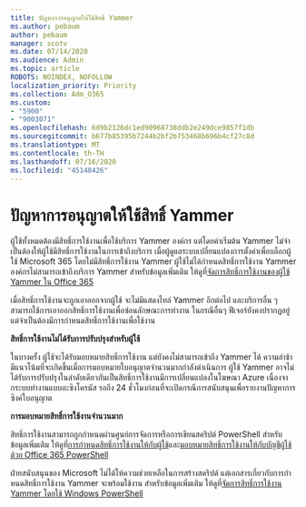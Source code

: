```yaml
---
title: ปัญหาการอนุญาตให้ใช้สิทธิ์ Yammer
ms.author: pebaum
author: pebaum
manager: scotv
ms.date: 07/14/2020
ms.audience: Admin
ms.topic: article
ROBOTS: NOINDEX, NOFOLLOW
localization_priority: Priority
ms.collection: Adm_O365
ms.custom:
- "5900"
- "9003071"
ms.openlocfilehash: 6d9b2126dc1ed90968738ddb2e249dce9857f1db
ms.sourcegitcommit: b677b85395b7244b2bf2b753468b696b4cf27c8d
ms.translationtype: MT
ms.contentlocale: th-TH
ms.lasthandoff: 07/16/2020
ms.locfileid: "45148426"
---
```

# <a name="yammer-licensing-issues"></a>ปัญหาการอนุญาตให้ใช้สิทธิ์ Yammer

ผู้ใช้ทั้งหมดต้องมีสิทธิ์การใช้งานเพื่อใช้บริการ Yammer องค์กร แต่โดยค่าเริ่มต้น Yammer ไม่จําเป็นต้องให้ผู้ใช้มีสิทธิ์การใช้งานในการเข้าถึงบริการ เมื่อผู้ดูแลระบบเปลี่ยนแปลงการตั้งค่าเพื่อบล็อกผู้ใช้ Microsoft 365 โดยไม่มีสิทธิ์การใช้งาน Yammer ผู้ใช้ไม่ได้กําหนดสิทธิ์การใช้งาน Yammer องค์กรไม่สามารถเข้าถึงบริการ Yammer สําหรับข้อมูลเพิ่มเติม ให้ดูที่[จัดการสิทธิ์การใช้งานของผู้ใช้ Yammer ใน Office 365](https://docs.microsoft.com/yammer/manage-yammer-users/manage-yammer-licenses-in-office-365) 

เมื่อสิทธิ์การใช้งานจะถูกเอาออกจากผู้ใช้ จะไม่มีแสดงไทล์ Yammer อีกต่อไป และบริการอื่น ๆ สามารถใช้การเอาออกสิทธิ์การใช้งานเพื่อซ่อนลักษณะการทํางาน ในกรณีอื่นๆ ฟีเจอร์ยังคงปรากฏอยู่ แต่จําเป็นต้องมีการกําหนดสิทธิ์การใช้งานเพื่อใช้งาน  

**สิทธิ์การใช้งานไม่ได้รับการปรับปรุงสําหรับผู้ใช้**  

ในบางครั้ง ผู้ใช้จะได้รับมอบหมายสิทธิ์การใช้งาน แต่ยังคงไม่สามารถเข้าถึง Yammer ได้ ความล่าช้ามีแนวโน้มที่จะเกิดขึ้นเมื่อการมอบหมายใบอนุญาตจํานวนมากกําลังดําเนินการ ผู้ใช้ Yammer อาจไม่ได้รับการปรับปรุงในลําดับเดียวกันเป็นสิทธิ์การใช้งานมีการเปลี่ยนแปลงในโฆษณา Azure เนื่องจากระบบทํางานแบบอะซิงโครนัส รอถึง 24 ชั่วโมงก่อนที่จะเปิดกรณีการสนับสนุนเพื่อรายงานปัญหาการซิงค์ใบอนุญาต  

**การมอบหมายสิทธิ์การใช้งานจํานวนมาก**  

สิทธิ์การใช้งานสามารถถูกกําหนดผ่านศูนย์การจัดการหรือการเขียนสคริปต์ PowerShell สําหรับข้อมูลเพิ่มเติม ให้ดูที่[การกําหนดสิทธิ์การใช้งานให้กับผู้ใช้](https://docs.microsoft.com/microsoft-365/admin/manage/assign-licenses-to-users)และ[มอบหมายสิทธิ์การใช้งานให้กับบัญชีผู้ใช้ด้วย Office 365 PowerShell](https://docs.microsoft.com/office365/enterprise/powershell/assign-licenses-to-user-accounts-with-office-365-powershell) 

ฝ่ายสนับสนุนของ Microsoft ไม่ได้ให้ความช่วยเหลือในการสร้างสคริปต์ แต่เอกสารเกี่ยวกับการกําหนดสิทธิ์การใช้งาน Yammer จะพร้อมใช้งาน สําหรับข้อมูลเพิ่มเติม ให้ดูที่[จัดการสิทธิ์การใช้งาน Yammer โดยใช้ Windows PowerShell](https://docs.microsoft.com/yammer/manage-yammer-users/manage-yammer-licenses-in-office-365#manage-yammer-licenses-by-using-windows-powershell)